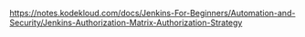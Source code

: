 https://notes.kodekloud.com/docs/Jenkins-For-Beginners/Automation-and-Security/Jenkins-Authorization-Matrix-Authorization-Strategy
